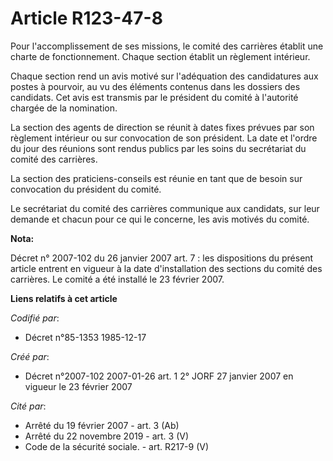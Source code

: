 # Article R123-47-8

Pour l'accomplissement de ses missions, le comité des carrières établit une charte de fonctionnement. Chaque section établit
un règlement intérieur.

Chaque section rend un avis motivé sur l'adéquation des candidatures aux postes à pourvoir, au vu des éléments contenus dans
les dossiers des candidats. Cet avis est transmis par le président du comité à l'autorité chargée de la nomination.

La section des agents de direction se réunit à dates fixes prévues par son règlement intérieur ou sur convocation de son
président. La date et l'ordre du jour des réunions sont rendus publics par les soins du secrétariat du comité des carrières.

La section des praticiens-conseils est réunie en tant que de besoin sur convocation du président du comité.

Le secrétariat du comité des carrières communique aux candidats, sur leur demande et chacun pour ce qui le concerne, les avis
motivés du comité.

**Nota:**

Décret n° 2007-102 du 26 janvier 2007 art. 7 : les dispositions du présent article entrent en vigueur à la date
d'installation des sections du comité des carrières. Le comité a été installé le 23 février 2007.

**Liens relatifs à cet article**

_Codifié par_:

  - Décret n°85-1353 1985-12-17

_Créé par_:

  - Décret n°2007-102 2007-01-26 art. 1 2° JORF 27 janvier 2007 en vigueur le 23 février 2007

_Cité par_:

  - Arrêté du 19 février 2007 - art. 3 (Ab)
  - Arrêté du 22 novembre 2019 - art. 3 (V)
  - Code de la sécurité sociale. - art. R217-9 (V)
